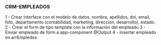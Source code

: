 ### CRM-EMPLEADOS

 1 - Crear interface con el modelo de datos. nombre, apellidos, dni, email, foto, departamento (contabilidad, marketing, direccion, desarrollo), estado.
 2 - Crear el form de tipo template con la información del empleado
 3 - Enviar empleado de form a app-component @Output
 4 - insertar empleado en arrEmpledos.


